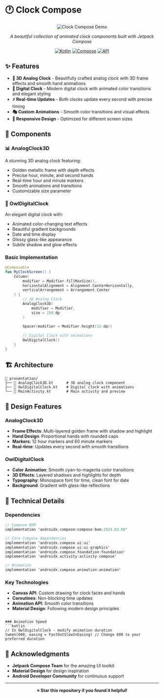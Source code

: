 # 🕐 Clock Compose

<div align="center">
  
  ![Clock Compose Demo](demo.gif)
  
  *A beautiful collection of animated clock components built with Jetpack Compose*
  
  [![Kotlin](https://img.shields.io/badge/Kotlin-1.9.0-blue.svg)](https://kotlinlang.org)
  [![Compose](https://img.shields.io/badge/Jetpack%20Compose-2024.02.00-green.svg)](https://developer.android.com/jetpack/compose)
  [![API](https://img.shields.io/badge/API-26%2B-brightgreen.svg?style=flat)](https://android-arsenal.com/api?level=26)

</div>

## ✨ Features

- **🎨 3D Analog Clock** - Beautifully crafted analog clock with 3D frame effects and smooth hand animations
- **💫 Digital Clock** - Modern digital clock with animated color transitions and elegant styling
- **⚡ Real-time Updates** - Both clocks update every second with precise timing
- **🎭 Custom Animations** - Smooth color transitions and visual effects
- **📱 Responsive Design** - Optimized for different screen sizes

## 🚀 Components

### 📊 AnalogClock3D
A stunning 3D analog clock featuring:
- Golden metallic frame with depth effects
- Precise hour, minute, and second hands
- Real-time hour and minute markers
- Smooth animations and transitions
- Customizable size parameter

### 🔮 OwlDigitalClock
An elegant digital clock with:
- Animated color-changing text effects
- Beautiful gradient backgrounds
- Date and time display
- Glossy glass-like appearance
- Subtle shadow and glow effects

### Basic Implementation

```kotlin
@Composable
fun MyClockScreen() {
    Column(
        modifier = Modifier.fillMaxSize(),
        horizontalAlignment = Alignment.CenterHorizontally,
        verticalArrangement = Arrangement.Center
    ) {
        // 3D Analog Clock
        AnalogClock3D(
            modifier = Modifier,
            size = 250.dp
        )
        
        Spacer(modifier = Modifier.height(32.dp))
        
        // Digital Clock with animations
        OwlDigitalClock()
    }
}
```


## 🏗️ Architecture

```
📁 presentation/
├── 📄 AnalogClock3D.kt      # 3D analog clock component
├── 📄 OwlDigitalClock.kt    # Digital clock with animations
└── 📄 MainActivity.kt       # Main activity and preview
```

## 🎨 Design Features

### AnalogClock3D
- **Frame Effects**: Multi-layered golden frame with shadow and highlight
- **Hand Design**: Proportional hands with rounded caps
- **Markers**: 12 hour markers and 60 minute markers
- **Real-time**: Updates every second with smooth transitions

### OwlDigitalClock
- **Color Animation**: Smooth cyan-to-magenta color transitions
- **3D Effects**: Layered shadows and highlights for depth
- **Typography**: Monospace font for time, clean font for date
- **Background**: Gradient with glass-like reflections

## 🧰 Technical Details

### Dependencies
```kotlin
// Compose BOM
implementation 'androidx.compose:compose-bom:2024.02.00'

// Core Compose dependencies
implementation 'androidx.compose.ui:ui'
implementation 'androidx.compose.ui:ui-graphics'
implementation 'androidx.compose.foundation:foundation'
implementation 'androidx.activity:activity-compose'

// Animation
implementation 'androidx.compose.animation:animation'
```

### Key Technologies
- **Canvas API**: Custom drawing for clock faces and hands
- **Coroutines**: Non-blocking time updates
- **Animation API**: Smooth color transitions
- **Material Design**: Following modern design principles

```

### Animation Speed
```kotlin
// In OwlDigitalClock - modify animation duration
tween(600, easing = FastOutSlowInEasing) // Change 600 to your preferred duration
```


## 🙏 Acknowledgments

- **Jetpack Compose Team** for the amazing UI toolkit
- **Material Design** for design inspiration
- **Android Developer Community** for continuous support

---

<div align="center">
  <strong>⭐ Star this repository if you found it helpful!</strong>
</div>
